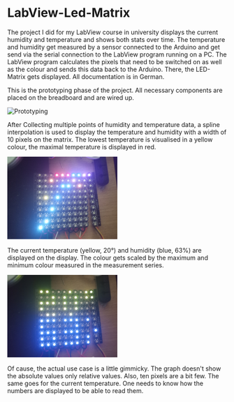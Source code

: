 # LabView-Led-Matrix
The project I did for my LabView course in university displays the current humidity and temperature and shows both stats over time. The temperature and humidity get measured by a sensor connected to the Arduino and get send via the serial connection to the LabView program running on a PC. The LabView program calculates the pixels that need to be switched on as well as the colour and sends this data back to the Arduino. There, the LED-Matrix gets displayed.
All documentation is in German.

This is the prototyping phase of the project. All necessary components are placed on the breadboard and are wired up. 

<img src="https://github.com/ArwedMeinert/LabView-Led-Matrix/blob/main/Pictures/IMG_20220116_170250_511%20-%20Kopie.jpg" alt="Prototyping" width="50%" height="50%">

After Collecting multiple points of humidity and temperature data, a spline interpolation is used to display the temperature and humidity with a width of 10 pixels on the matrix. The lowest temperature is visualised in a yellow colour, the maximal temperature is displayed in red. 

<img src="https://github.com/ArwedMeinert/LabView-Led-Matrix/blob/main/Pictures/IMG_20220116_142454_549%20-%20Kopie.jpg" alt="Display Temperature and Humidity graph" width="50%" height="50%">

The current temperature (yellow, 20°) and humidity (blue, 63%) are displayed on the display. The colour gets scaled by the maximum and minimum colour measured in the measurement series.

<img src="https://github.com/ArwedMeinert/LabView-Led-Matrix/blob/main/Pictures/IMG_20220116_141949_867%20-%20Kopie.jpg" alt="Display Temperature and Humidity graph" width="50%" height="50%">

Of cause, the actual use case is a little gimmicky. The graph doesn't show the absolute values only relative values. Also, ten pixels are a bit few. The same goes for the current temperature. One needs to know how the numbers are displayed to be able to read them. 
